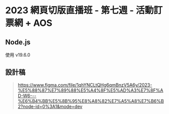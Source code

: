 # 2023 網頁切版直播班 - 第七週 - 活動訂票網 + AOS

## Node.js

使用 v19.6.0

## 設計稿

> <https://www.figma.com/file/1qhYNCLtQHg6qmBnzV5A6y/2023-%E5%88%87%E7%89%88%E5%A4%8F%E5%AD%A3%E7%8F%AD-W6---%E6%B4%BB%E5%8B%95%E8%A8%82%E7%A5%A8%E7%B6%B2?node-id=0%3A1&mode=dev>
